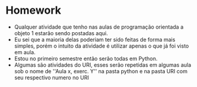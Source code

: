 # Homework
- Qualquer atividade que tenho nas aulas de programação orientada a objeto 1 estarão sendo postadas aqui.
- Eu sei que a maioria delas poderiam ter sido feitas de forma mais simples, porém o intuito da atividade é utilizar apenas o que já foi visto em aula.
- Estou no primeiro semestre então serão todas em Python.
- Algumas são atividades do URI, esses serão repetidas em algumas aula sob o nome de ''Aula x, exerc. Y'' na pasta python e na pasta URI com seu respectivo numero no URI
